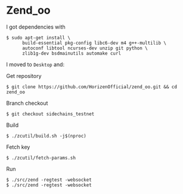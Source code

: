 # Zend_oo
I got dependencies with
```
$ sudo apt-get install \
      build-essential pkg-config libc6-dev m4 g++-multilib \
      autoconf libtool ncurses-dev unzip git python \
      zlib1g-dev bsdmainutils automake curl
```
I moved to `Desktop` and:

Get repository
```
$ git clone https://github.com/HorizenOfficial/zend_oo.git && cd zend_oo
```
Branch checkout
```
$ git checkout sidechains_testnet
```
Build
```
$ ./zcutil/build.sh -j$(nproc)
```
Fetch key
```
$ ./zcutil/fetch-params.sh
```
Run
```
$ ./src/zend -regtest -websocket
$ ./src/zend -regtest -websocket
```
